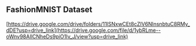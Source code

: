 ## FashionMNIST Dataset
[https://drive.google.com/drive/folders/11lSNxwCEt8cZlV6NInsnbtuC8RMy_dDE?usp=drive_link](https://drive.google.com/file/d/1ybRLme--oWnv98AIlCNheDs9piO1Iv_J/view?usp=drive_link)
